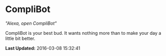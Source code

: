 # CompliBot
*"Alexa, open CompliBot"*

CompliBot is your best bud.  It wants nothing more than to make your day a little bit better.

**Last Updated:** 2016-03-08 15:32:41